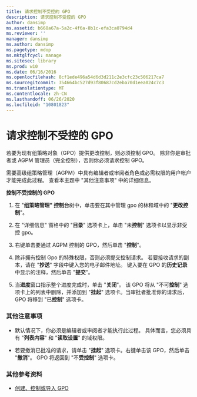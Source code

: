 ```yaml
---
title: 请求控制不受控的 GPO
description: 请求控制不受控的 GPO
author: dansimp
ms.assetid: b668a67a-5a2c-4f6a-8b1c-efa3ca0794d4
ms.reviewer: ''
manager: dansimp
ms.author: dansimp
ms.pagetype: mdop
ms.mktglfcycl: manage
ms.sitesec: library
ms.prod: w10
ms.date: 06/16/2016
ms.openlocfilehash: 8cf1ede496a54d6d3d211c2e3cfc23c506217ca7
ms.sourcegitcommit: 354664bc527d93f80687cd2eba70d1eea024c7c3
ms.translationtype: MT
ms.contentlocale: zh-CN
ms.lasthandoff: 06/26/2020
ms.locfileid: "10801823"
---
```

# 请求控制不受控的 GPO


若要为现有组策略对象（GPO）提供更改控制，则必须控制 GPO。 除非你是审批者或 AGPM 管理员（完全控制），否则你必须请求控制 GPO。

需要高级组策略管理（AGPM）中具有编辑者或审阅者角色或必需权限的用户帐户才能完成此过程。 查看本主题中 "其他注意事项" 中的详细信息。

**控制不受控制的 GPO**

1.  在 "**组策略管理" 控制台**树中，单击要在其中管理 gpo 的林和域中的 "**更改控制**"。

2.  在 "详细信息" 窗格中的 "**目录**" 选项卡上，单击 "未**控制**" 选项卡以显示非受控 gpo。

3.  右键单击要通过 AGPM 控制的 GPO，然后单击 "**控制**"。

4.  除非拥有控制 Gpo 的特殊权限，否则必须提交控制请求。 若要接收请求的副本，请在 "**抄送**" 字段中键入您的电子邮件地址。 键入要在 GPO 的**历史记录**中显示的注释，然后单击 "**提交**"。

5.  当**进度**窗口指示整个进度完成时，单击 "**关闭**"。 该 GPO 将从 "不可**控制**" 选项卡上的列表中删除，并添加到 "**挂起**" 选项卡。当审批者批准你的请求后，GPO 将移到 "已**控制**" 选项卡。

### 其他注意事项

-   默认情况下，你必须是编辑者或审阅者才能执行此过程。 具体而言，您必须具有 "**列表内容**" 和 "**读取设置**" 的域权限。

-   若要撤消已批准的请求，请单击 "**挂起**" 选项卡。右键单击该 GPO，然后单击 "**撤消**"。 GPO 将返回到 "不**受控制**" 选项卡。

### 其他参考资料

-   [创建、控制或导入 GPO](creating-controlling-or-importing-a-gpo-agpm30ops.md)

 

 






